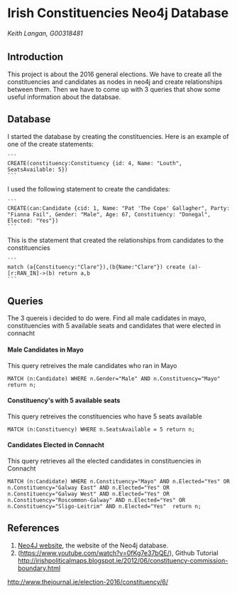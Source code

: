 # Irish Constituencies Neo4j Database
###### Keith Langan, G00318481

## Introduction
This project is about the 2016 general elections. We have to create all the constituencies and candidates as nodes in neo4j and create relationships between them. 
Then we have to come up with 3 queries that show some useful information about the databsae. 

## Database
I started the database by creating the constituencies. Here is an example of one of the create statements:
	
	```
	CREATE(constituency:Constituency {id: 4, Name: "Louth", SeatsAvailable: 5})
	```
	
I used the following statement to create the candidates:
	
	```
	CREATE(can:Candidate {cid: 1, Name: "Pat 'The Cope' Gallagher", Party: "Fianna Fail", Gender: "Male", Age: 67, Constituency: "Donegal", Elected: "Yes"})
	```
	
This is the statement that created the relationships from candidates to the constituencies
	
	```
	match (a{Constituency:"Clare"}),(b{Name:"Clare"}) create (a)-[r:RAN_IN]->(b) return a,b	
	```
	
## Queries
The 3 quereis i decided to do were. Find all male cadidates in mayo, constituencies with 5 available seats and candidates that were elected in connacht

#### Male Candidates in Mayo 
This query retreives the male candidates who ran in Mayo
```cypher
MATCH (n:Candidate) WHERE n.Gender="Male" AND n.Constituency="Mayo" return n;
```

#### Constituency's with 5 available seats
This query retreives the constituencies who have 5 seats available 
```cypher
MATCH (n:Constituency) WHERE n.SeatsAvailable = 5 return n;
```

#### Candidates Elected in Connacht
This query retrieves all the elected candidates in constituencies in Connacht
```cypher
MATCH (n:Candidate) WHERE n.Constituency="Mayo" AND n.Elected="Yes" OR n.Constituency="Galway East" AND n.Elected="Yes" OR n.Constituency="Galway West" AND n.Elected="Yes" OR n.Constituency="Roscommon-Galway" AND n.Elected="Yes" OR n.Constituency="Sligo-Leitrim" AND n.Elected="Yes"  return n;
```

## References
1. [Neo4J website](http://neo4j.com/), the website of the Neo4j database.
2. (https://www.youtube.com/watch?v=0fKg7e37bQE/),  Github Tutorial
http://irishpoliticalmaps.blogspot.ie/2012/06/constituency-commission-boundary.html

http://www.thejournal.ie/election-2016/constituency/6/
